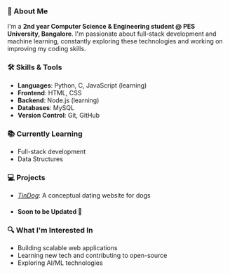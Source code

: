 ### 🚀 About Me
I'm a **2nd year Computer Science & Engineering student @ PES University, Bangalore**. I'm passionate about full-stack development and machine learning, constantly exploring these technologies and working on improving my coding skills.

### 🛠️ Skills & Tools
- **Languages**: Python, C, JavaScript (learning)
- **Frontend**: HTML, CSS
- **Backend**: Node.js (learning)
- **Databases**: MySQL
- **Version Control**: Git, GitHub

### 📚 Currently Learning
- Full-stack development
- Data Structures

### 💻 Projects
- *[TinDog](https://sshivamanand.github.io/TinDog/)*: A conceptual dating website for dogs
- #### Soon to be Updated 👀

### 🔍 What I'm Interested In
- Building scalable web applications
- Learning new tech and contributing to open-source
- Exploring AI/ML technologies
